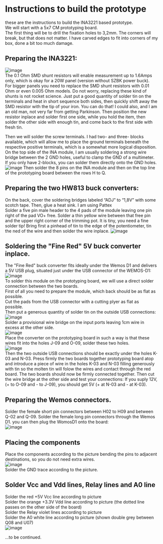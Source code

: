 # Instructions to build the prototype

these are the instructions to build the INA3221 based prototype.  
We will start with a 5x7 CM prototyping board.  
The first thing will be to drill the fixation holes to 3,2mm. The corners will break, but that does not matter. I have carved edges to fit into corners of my box, done a bit too much damage.

## Preparing the INA3221:
![image](https://user-images.githubusercontent.com/14197155/105363457-57ed7c80-5bfc-11eb-8481-f62d0aa3a43a.png)  
The 0.1 Ohm SMD shunt resistors will enable measurement up to 1.6Amps only, which is okay for a 20W panel (version without SZBK power buck).  
For bigger panels you need to replace the SMD shunt resistors with 0.01 Ohm or even 0.005 Ohm models. Do not worry, replacing these kind of shunts is not rocket science.
Just put a good quantity of solder tin on the terminals and heat in short sequence both sides, then quickly shift away the SMD resistor with the tip of your iron.
You can do that! I could also, and I am an old man, not very far from getting Parkinson.
Then position the new resistor inplace and solder first one side, while you hold the item, then solder the other side with enough tin, and come back to the first side with fresh tin.

Then we will solder the screw terminals. I had two- and three- blocks available, which will allow me to place the ground terminals beneath the respective positive terminals, which is a somewhat more logical disposition. On the top side of the INA module, I am usually soldering a strong wire bridge between the 2 GND holes, useful to clamp the GND of a multimeter.  
If you only have 2-blocks, you can solder them directly onto the GND holes.   
![image](https://user-images.githubusercontent.com/14197155/105363334-34c2cd00-5bfc-11eb-903b-07b1305c283d.png)
Then solder the 8 pins on the INA module and then on the top line of the prototyping board between the rows H to Q. 

## Preparing the two HW813 buck converters:
On the back, cover the soldering bridges labeled “ADJ” to “1,8V” with some scotch tape. Then, glue a heat sink. I am using Pattex   
Solder a five pin male header to the 4 pads of the module leaving one pin right of the pad VO+ free.
Solder a thin yellow wire between that free pin and the upper right corner of the trimming pot. It is tiny, you need a fine solder tip!
Bring first a pinhead of tin to the edge of the potentiometer, tin the ned of the wire and then solder the wire inplace.
![image](https://user-images.githubusercontent.com/14197155/105638565-7e691d00-5e73-11eb-9920-19fceb097e3c.png)

## Soldering the "Fine Red" 5V buck converter inplace.  
The "Fine Red" buck converter fits ideally under the Wemos D1 and delivers a 5V USB plug, situated just under the USB connector of the WEMOS-D1:  
![image](https://user-images.githubusercontent.com/14197155/105381085-ea971700-5c0e-11eb-9fde-c156cdf54698.png)  
To solder this module on the prototyping board, we will use a direct solder connection between the two boards.  
First of all you need to prepare the module, which back should be as flat as possible.  
Cut the pads from the USB connector with a cutting plyer as flat as possible.  
Then put a generous quantity of solder tin on the outside USB connections:
![image](https://user-images.githubusercontent.com/14197155/105383836-d9033e80-5c11-11eb-89be-c0c5d75c8b2a.png)  
Solder a provisional wire bridge on the input ports leaving 1cm wire in excess at the other side.  
![image](https://user-images.githubusercontent.com/14197155/105382180-18c92680-5c10-11eb-8000-5b24a8c58c94.png)  
Place the converter on the prototyping board in such a way is that these wires fit into the holes J-09 and O-09, solder these two holes.  
![image](https://user-images.githubusercontent.com/14197155/105382587-8412f880-5c10-11eb-87e8-bf3ca48f67fc.png)  
Then the two outside USB connections should be exactly under the holes K-03 and N-03. Press firmly the two boards together prototyping board atop and introduce a piece of wire in the holes K-03 and N-03 filling generously with tin so the molten tin will folow the wires and contact through the red board.
The two boards should now be firmly connected together. 
Then cut the wire bridge at the other side and test your connections: 
If you suply 12V, (+ to O-09 and - to J-09), you should get 5V (+ at N-03 and - at K-03). 
 
## Preparing the Wemos connectors.
Solder the female short pin connectors between H02 to H09 and between Q-02 and Q-09.
Solder the female long pin connectors through the Wemos D1. you can then plug the WomosD1 onto the board:  
![image](https://user-images.githubusercontent.com/14197155/105387729-208bc980-5c16-11eb-9954-28ac80c3b4aa.png)

## Placing the components
Place the components according to the picture bending the pins to adjacent destinations, so you do not need extra wires.  
![image](https://user-images.githubusercontent.com/14197155/105641693-c5600e00-5e85-11eb-8bb6-8d5f98e87f82.png)  
Solder the GND trace according to the picture.

## Solder Vcc and Vdd lines, Relay lines and A0 line
Solder the red +5V Vcc line according to picture  
Solder the orange +3.3V Vdd line according to picture (the dotted line passes on the other side of the board)  
Solder the Relay violet lines according to picture  
Solder the A0 white line according to picture (shown double grey between Q08 and U07)  
![image](https://user-images.githubusercontent.com/14197155/105642319-5be1fe80-5e89-11eb-9e2e-aff18c57b4fa.png)







...to be continued.
